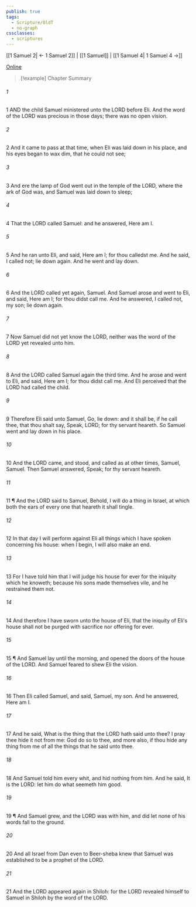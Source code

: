 ```yaml
---
publish: true
tags:
  - Scripture/OldT
  - no-graph
cssclasses:
  - scriptures
---
```

[[1 Samuel 2| ← 1 Samuel 2]] | [[1 Samuel]] | [[1 Samuel 4| 1 Samuel 4 →]]

[Online](https://churchofjesuschrist.org/study/scriptures/ot/1-sam/3?lang=eng)

>[!example] Chapter Summary
>
###### 1
1 AND the child Samuel ministered unto the LORD before Eli. And the word of the LORD was precious in those days; there was no open vision.
###### 2
2 And it came to pass at that time, when Eli was laid down in his place, and his eyes began to wax dim, that he could not see;
###### 3
3 And ere the lamp of God went out in the temple of the LORD, where the ark of God was, and Samuel was laid down to sleep;
###### 4
4 That the LORD called Samuel: and he answered, Here am I.
###### 5
5 And he ran unto Eli, and said, Here am I; for thou calledst me.  And he said, I called not; lie down again.  And he went and lay down.
###### 6
6 And the LORD called yet again, Samuel.  And Samuel arose and went to Eli, and said, Here am I; for thou didst call me.  And he answered, I called not, my son; lie down again.
###### 7
7 Now Samuel did not yet know the LORD, neither was the word of the LORD yet revealed unto him.
###### 8
8 And the LORD called Samuel again the third time.  And he arose and went to Eli, and said, Here am I; for thou didst call me.  And Eli perceived that the LORD had called the child.
###### 9
9 Therefore Eli said unto Samuel, Go, lie down: and it shall be, if he call thee, that thou shalt say, Speak, LORD; for thy servant heareth.  So Samuel went and lay down in his place.
###### 10
10 And the LORD came, and stood, and called as at other times, Samuel, Samuel.  Then Samuel answered, Speak; for thy servant heareth.
###### 11
11 ¶ And the LORD said to Samuel, Behold, I will do a thing in Israel, at which both the ears of every one that heareth it shall tingle.
###### 12
12 In that day I will perform against Eli all things which I have spoken concerning his house: when I begin, I will also make an end.
###### 13
13 For I have told him that I will judge his house for ever for the iniquity which he knoweth; because his sons made themselves vile, and he restrained them not.
###### 14
14 And therefore I have sworn unto the house of Eli, that the iniquity of Eli's house shall not be purged with sacrifice nor offering for ever.
###### 15
15 ¶ And Samuel lay until the morning, and opened the doors of the house of the LORD.  And Samuel feared to shew Eli the vision.
###### 16
16 Then Eli called Samuel, and said, Samuel, my son.  And he answered, Here am I.
###### 17
17 And he said, What is the thing that the LORD hath said unto thee?  I pray thee hide it not from me: God do so to thee, and more also, if thou hide any thing from me of all the things that he said unto thee.
###### 18
18 And Samuel told him every whit, and hid nothing from him. And he said, It is the LORD: let him do what seemeth him good.
###### 19
19 ¶ And Samuel grew, and the LORD was with him, and did let none of his words fall to the ground.
###### 20
20 And all Israel from Dan even to Beer-sheba knew that Samuel was established to be a prophet of the LORD.
###### 21
21 And the LORD appeared again in Shiloh: for the LORD revealed himself to Samuel in Shiloh by the word of the LORD.



